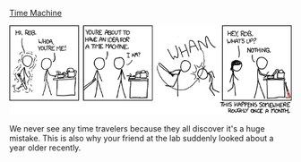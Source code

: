[Time Machine](https://xkcd.com/716)

![Time Machine](./random_comic.png)

We never see any time travelers because they all discover it's a huge mistake. This is also why your friend at the lab suddenly looked about a year older recently.

